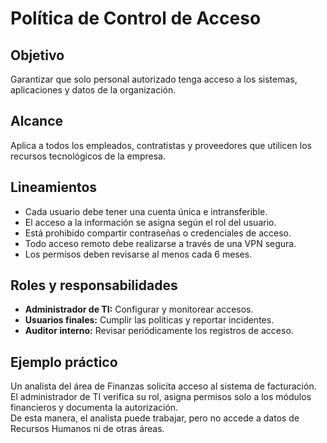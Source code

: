 # Política de Control de Acceso

## Objetivo
Garantizar que solo personal autorizado tenga acceso a los sistemas, aplicaciones y datos de la organización.

## Alcance
Aplica a todos los empleados, contratistas y proveedores que utilicen los recursos tecnológicos de la empresa.

## Lineamientos
- Cada usuario debe tener una cuenta única e intransferible.
- El acceso a la información se asigna según el rol del usuario.
- Está prohibido compartir contraseñas o credenciales de acceso.
- Todo acceso remoto debe realizarse a través de una VPN segura.
- Los permisos deben revisarse al menos cada 6 meses.

## Roles y responsabilidades
- **Administrador de TI:** Configurar y monitorear accesos.
- **Usuarios finales:** Cumplir las políticas y reportar incidentes.
- **Auditor interno:** Revisar periódicamente los registros de acceso.

## Ejemplo práctico
Un analista del área de Finanzas solicita acceso al sistema de facturación.  
El administrador de TI verifica su rol, asigna permisos solo a los módulos financieros y documenta la autorización.  
De esta manera, el analista puede trabajar, pero no accede a datos de Recursos Humanos ni de otras áreas.

